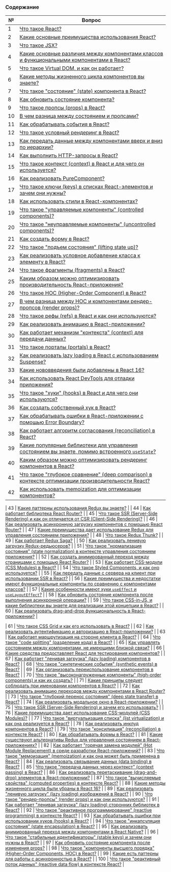 ### Содержание

| №   | Вопрос                                                                                                                                                                                               |
| --- | ---------------------------------------------------------------------------------------------------------------------------------------------------------------------------------------------------- |
| 1   | [Что такое React?](#что-такое-react)                                                                                                                                                                 |
| 2   | [Какие основные преимущества использования React?](#какие-основные-преимущества-использования-react)                                                                                                 |
| 3   | [Что такое JSX?](#что-такое-jsx)                                                                                                                                                                     |
| 4   | [Какие основные различия между компонентами классов и функциональными компонентами в React?](#какие-основные-различия-между-компонентами-классов-и-функциональными-компонентами-в-react)             |
| 5   | [Что такое Virtual DOM, и как он работает?](#что-такое-virtual-dom-и-как-он-работает)                                                                                                                |
| 6   | [Какие методы жизненного цикла компонентов вы знаете?](#какие-методы-жизненного-цикла-компонентов-вы-знаете)                                                                                         |
| 7   | [Что такое "состояние" (state) компонента в React?](#что-такое-состояние-state-компонента-в-react)                                                                                                   |
| 8   | [Как обновить состояние компонента?](#как-обновить-состояние-компонента)                                                                                                                             |
| 9   | [Что такое пропсы (props) в React?](#что-такое-пропсы-props-в-react)                                                                                                                                 |
| 10  | [В чем разница между состоянием и пропсами?](#в-чем-разница-между-состоянием-и-пропсами)                                                                                                             |
| 11  | [Как обрабатывать события в React?](#как-обрабатывать-события-в-react)                                                                                                                               |
| 12  | [Что такое условный рендеринг в React?](#что-такое-условный-рендеринг-в-react)                                                                                                                       |
| 13  | [Как передать данные между компонентами вверх и вниз по иерархии?](#как-передать-данные-между-компонентами-вверх-и-вниз-по-иерархии)                                                                 |
| 14  | [Как выполнить HTTP-запросы в React?](#как-выполнить-http-запросы-в-react)                                                                                                                           |
| 15  | [Что такое контекст (context) в React и для чего он используется?](#что-такое-контекст-context-в-react-и-для-чего-он-используется)                                                                   |
| 16  | [Как реализовать PureComponent?](#как-реализовать-purecomponent)                                                                                                                                     |
| 17  | [Что такое ключи (keys) в списках React-элементов и зачем они нужны?](#что-такое-ключи-keys-в-списках-react-элементов-и-зачем-они-нужны)                                                             |
| 18  | [Как использовать стили в React-компонентах?](#как-использовать-стили-в-react-компонентах)                                                                                                           |
| 19  | [Что такое "управляемые компоненты" (controlled components)?](#что-такое-управляемые-компоненты-controlled-components)                                                                               |
| 20  | [Что такое "неуправляемые компоненты" (uncontrolled components)?](#что-такое-неуправляемые-компоненты-uncontrolled-components)                                                                       |
| 21  | [Как создать форму в React?](#как-создать-форму-в-react)                                                                                                                                             |
| 22  | [Что такое "подъем состояния" (lifting state up)?](#что-такое-подъем-состояния-lifting-state-up)                                                                                                     |
| 23  | [Как реализовать условное добавление класса к элементу в React?](#как-реализовать-условное-добавление-класса-к-элементу-в-react)                                                                     |
| 24  | [Что такое фрагменты (fragments) в React?](#что-такое-фрагменты-fragments-в-react)                                                                                                                   |
| 25  | [Каким образом можно оптимизировать производительность React-приложения?](#каким-образом-можно-оптимизировать-производительность-react-приложения)                                                   |
| 26  | [Что такое HOC (Higher-Order Component) в React?](#что-такое-hoc-higher-order-component-в-react)                                                                                                     |
| 27  | [В чем разница между HOC и компонентами рендер-пропсов (render props)?](#в-чем-разница-между-hoc-и-компонентами-рендер-пропсов-render-props)                                                         |
| 28  | [Что такое рефы (refs) в React и как они используются?](#что-такое-рефы-refs-в-react-и-как-они-используются)                                                                                         |
| 29  | [Как реализовать анимацию в React-приложении?](#как-реализовать-анимацию-в-react-приложении)                                                                                                         |
| 30  | [Как работает механизм "контекста" (context) для передачи данных?](#как-работает-механизм-контекста-context-для-передачи-данных)                                                                     |
| 31  | [Что такое порталы (portals) в React?](#что-такое-порталы-portals-в-react)                                                                                                                           |
| 32  | [Как реализовать lazy loading в React с использованием Suspense?](#как-реализовать-lazy-loading-в-react-с-использованием-suspense)                                                                   |
| 33  | [Какие нововведения были добавлены в React 16?](#какие-нововведения-были-добавлены-в-react-16)                                                                                                       |
| 34  | [Как использовать React DevTools для отладки приложения?](#как-использовать-react-devtools-для-отладки-приложения)                                                                                   |
| 35  | [Что такое "хуки" (hooks) в React и для чего они используются?](#что-такое-хуки-hooks-в-react-и-для-чего-они-используются)                                                                           |
| 36  | [Как создать собственный хук в React?](#как-создать-собственный-хук-в-react)                                                                                                                         |
| 37  | [Как обрабатывать ошибки в React-приложении с помощью Error Boundary?](#как-обрабатывать-ошибки-в-react-приложении-с-помощью-error-boundary)                                                         |
| 38  | [Как работает алгоритм согласования (reconciliation) в React?](#как-работает-алгоритм-согласования-reconciliation-в-react)                                                                           |
| 39  | [Какие популярные библиотеки для управления состоянием вы знаете, помимо встроенного `useState`?](#какие-популярные-библиотеки-для-управления-состоянием-вы-знаете-помимо-встроенного-usestate)      |
| 40  | [Каким образом можно оптимизировать рендеринг компонентов в React?](#каким-образом-можно-оптимизировать-рендеринг-компонентов-в-react)                                                               |
| 41  | [Что такое "глубокое сравнение" (deep comparison) в контексте оптимизации производительности React?](#что-такое-глубокое-сравнение-deep-comparison-в-контексте-оптимизации-производительности-react) |
| 42  | [Как использовать memoization для оптимизации компонентов?](#как-использовать-memoization-для-оптимизации-компонентов)                                                                               |

| 43 | [Какие паттерны использования Redux вы знаете?](#какие-паттерны-использования-redux-вы-знаете) |
| 44 | [Как работает библиотека React Router?](#как-работает-библиотека-react-router) |
| 45 | [Что такое SSR (Server-Side Rendering) и как он отличается от CSR (Client-Side Rendering)?](#что-такое-ssr-server-side-rendering-и-как-он-отличается-от-csr-client-side-rendering) |
| 46 | [Как реализовать асинхронную загрузку компонентов с помощью React Router?](#как-реализовать-асинхронную-загрузку-компонентов-с-помощью-react-router) |
| 47 | [Какие преимущества дает использование Redux для управления состоянием приложения?](#какие-преимущества-дает-использование-redux-для-управления-состоянием-приложения) |
| 48 | [Что такое Redux Thunk?](#что-такое-redux-thunk) |
| 49 | [Как работает Redux Saga?](#как-работает-redux-saga) |
| 50 | [Как реализовать ленивую загрузку Redux-редьюсеров?](#как-реализовать-ленивую-загрузку-redux-редьюсеров) |
| 51 | [Что такое "нормализация состояния" (state normalization) в контексте управления состоянием приложения?](#что-такое-нормализация-состояния-state-normalization-в-контексте-управления-состоянием-приложения) |
| 52 | [Как создать анимированный переход между страницами с помощью React Router?](#как-создать-анимированный-переход-между-страницами-с-помощью-react-router) |
| 53 | [Как работает CSS-модули (CSS Modules) в React?](#как-работает-css-модули-css-modules-в-react) |
| 54 | [Что такое Styled Components, и как оно используется?](#что-такое-styled-components-и-как-оно-используется) |
| 55 | [Как передать данные с сервера на клиент при использовании SSR в React?](#как-передать-данные-с-сервера-на-клиент-при-использовании-ssr-в-react) |
| 56 | [Какие преимущества и недостатки имеют функциональные компоненты по сравнению с компонентами классов?](#какие-преимущества-и-недостатки-имеют-функциональные-компоненты-по-сравнению-с-компонентами-классов) |
| 57 | [Какие особенности имеют хуки `useEffect` и `useLayoutEffect`?](#какие-особенности-имеют-хуки-useeffect-и-uselayouteffect) |
| 58 | [Как обновить состояние компонента после выполнения асинхронной операции?](#как-обновить-состояние-компонента-после-выполнения-асинхронной-операции) |
| 59 | [Что такое CSS-in-JS, и какие библиотеки вы знаете для реализации этой концепции в React?](#что-такое-css-in-js-и-какие-библиотеки-вы-знаете-для-реализации-этой-концепции-в-react) |
| 60 | [Как реализовать drag-and-drop функциональность в React-приложении?](#как-реализовать-drag-and-drop-функциональность-в-react-приложении) |

| 61 | [Что такое CSS Grid и как его использовать в React?](#что-такое-css-grid-и-как-его-использовать-в-react) |
| 62 | [Как реализовать аутентификацию и авторизацию в React-приложении?](#как-реализовать-аутентификацию-и-авторизацию-в-react-приложении) |
| 63 | [Как работает маршрутизация на стороне клиента в React?](#как-работает-маршрутизация-на-стороне-клиента-в-react) |
| 64 | [Что такое "code splitting" (разделение кода) в React?](#что-такое-code-splitting-разделение-кода-в-react) |
| 65 | [Как управлять состоянием между компонентами, не имеющими близкой связи?](#как-управлять-состоянием-между-компонентами-не-имеющими-близкой-связи) |
| 66 | [Какие средства предоставляет React для тестирования компонентов?](#какие-средства-предоставляет-react-для-тестирования-компонентов) |
| 67 | [Как работает "ленивая загрузка" (lazy loading) компонентов в React?](#как-работает-ленивая-загрузка-lazy-loading-компонентов-в-react) |
| 68 | [Что такое "синтетические события" (synthetic events) в React?](#что-такое-синтетические-события-synthetic-events-в-react) |
| 69 | [Как организовать переиспользование компонентов в React?](#как-организовать-переиспользование-компонентов-в-react) |
| 70 | [Что такое "высоконагруженные компоненты" (high-order components) и как их создать?](#что-такое-высоконагруженные-компоненты-high-order-components-и-как-их-создать) |
| 71 | [Какие принципы следует соблюдать при именовании компонентов в React?](#какие-принципы-следует-соблюдать-при-именовании-компонентов-в-react) |
| 72 | [Как реализовать анимацию переходов между компонентами в React Router?](#как-реализовать-анимацию-переходов-между-компонентами-в-react-router) |
| 73 | [Что такое "глубокий перенос состояния" (deep state transfer) в React?](#что-такое-глубокий-перенос-состояния-deep-state-transfer-в-react) |
| 74 | [Как реализовать модальное окно в React-приложении?](#как-реализовать-модальное-окно-в-react-приложении) |
| 75 | [Что такое SSR (Server-Side Rendering) и зачем его использовать?](#что-такое-ssr-server-side-rendering-и-зачем-его-использовать) |
| 76 | [Какие преимущества дает использование CSS-модулей (CSS Modules)?](#какие-преимущества-дает-использование-css-модулей-css-modules) |
| 77 | [Что такое "виртуальизация списка" (list virtualization) и как она реализуется в React?](#что-такое-виртуальизация-списка-list-virtualization-и-как-она-реализуется-в-react) |
| 78 | [Как реализовать инклуд компонентов в React?](#как-реализовать-инклуд-компонентов-в-react) |
| 79 | [Что такое "консилиация" (reconciliation) в контексте React?](#что-такое-консилиация-reconciliation-в-контексте-react) |
| 80 | [Как обрабатывать формы в React?](#как-обрабатывать-формы-в-react) |
| 81 | [Какие существуют альтернативы Redux для управления состоянием в React-приложениях?](#какие-существуют-альтернативы-redux-для-управления-состоянием-в-react-приложениях) |
| 82 | [Как работает "горячая замена модулей" (Hot Module Replacement) в среде разработки React-приложений?](#как-работает-горячая-замена-модулей-hot-module-replacement-в-среде-разработки-react-приложений) |
| 83 | [Что такое "мемоизация" (memoization) и как она может быть применена в React?](#что-такое-мемоизация-memoization-и-как-она-может-быть-применена-в-react) |
| 84 | [Как реализовать связывание данных (data binding) в React?](#как-реализовать-связывание-данных-data-binding-в-react) |
| 85 | [Что такое "передача данных через контекст" (context passing) в React?](#что-такое-передача-данных-через-контекст-context-passing-в-react) |
| 86 | [Как реализовать перетаскивание (drag-and-drop) элементов в React-приложении?](#как-реализовать-перетаскивание-drag-and-drop-элементов-в-react-приложении) |
| 87 | [Что такое "вычисляемые свойства" (computed properties) в контексте React?](#что-такое-вычисляемые-свойства-computed-properties-в-контексте-react) |
| 88 | [Какие методы жизненного цикла были убраны в React 16?](#какие-методы-жизненного-цикла-были-убраны-в-react-16) |
| 89 | [Как реализовать "ленивую загрузку" (lazy loading) изображений в React?](#как-реализовать-ленивую-загрузку-lazy-loading-изображений-в-react) |
| 90 | [Что такое "рендер-пропсы" (render props) и как они используются?](#что-такое-рендер-пропсы-render-props-и-как-они-используются) |
| 91 | [Как работает "ленивая загрузка" (lazy loading) сторонних библиотек в React?](#как-работает-ленивая-загрузка-lazy-loading-сторонних-библиотек-в-react) |
| 92 | [Что такое "реактивное программирование" (reactive programming) в контексте React?](#что-такое-реактивное-программирование-reactive-programming-в-контексте-react) |
| 93 | [Как обрабатывать ошибки при использовании хуков (hooks) в React?](#как-обрабатывать-ошибки-при-использовании-хуков-hooks-в-react) |
| 94 | [Что такое "инкапсуляция состояния" (state encapsulation) в React?](#что-такое-инкапсуляция-состояния-state-encapsulation-в-react) |
| 95 | [Как реализовать анимированный переход между компонентами в React Native?](#как-реализовать-анимированный-переход-между-компонентами-в-react-native) |
| 96 | [Что такое "стабильные идентификаторы" (stable keys) и зачем они нужны в React?](#что-такое-стабильные-идентификаторы-stable-keys-и-зачем-они-нужны-в-react) |
| 97 | [Как обновить состояние компонента после изменения props?](#как-обновить-состояние-компонента-после-изменения-props) |
| 98 | [Что такое "компоненты высшего порядка" (Higher-Order Components, HOC) в React?](#что-такое-компоненты-высшего-порядка-higher-order-components-hoc-в-react) |
| 99 | [Какие есть паттерны для работы с асинхронностью в React?](#какие-есть-паттерны-для-работы-с-асинхронностью-в-react) |
| 100 | [Что такое "реактивный поток данных" (reactive data flow) в контексте React?](#что-такое-реактивный-поток-данных-reactive-data-flow-в-контексте-react) |
